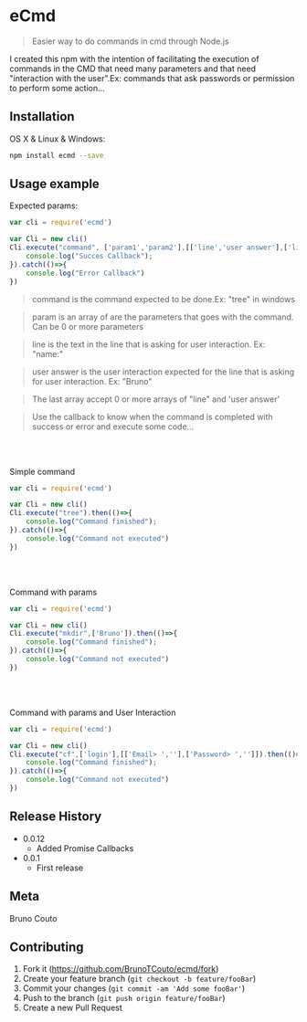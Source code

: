 # eCmd
> Easier way to do commands in cmd through Node.js

<!-- [![NPM Version][npm-image]][https://www.npmjs.com/package/ecmd]
[![Downloads Stats][npm-downloads]][https://www.npmjs.com/package/ecmd] -->

I created this npm with the intention of facilitating the execution of commands in the CMD that need many parameters and that need "interaction with the user".Ex: commands that ask passwords or permission to perform some action...

<!-- ![](header.png) -->

## Installation

OS X & Linux & Windows:

```sh
npm install ecmd --save
```

## Usage example

Expected params:
```js
var cli = require('ecmd')

var Cli = new cli()
Cli.execute("command", ['param1','param2'],[['line','user answer'],['line','user answer']]).then(()=>{
    console.log("Succes Callback");
}).catch(()=>{
    console.log("Error Callback")
})
```
>command is the command expected to be done.Ex: "tree" in windows

>param is an array of are the parameters that goes with the command. Can be 0 or more parameters

>line is the text in the line that is asking for user interaction. Ex: "name:"

>user answer is the user interaction expected for the line that is asking for user interaction. Ex: "Bruno"

>The last array accept 0 or more arrays of "line" and 'user answer'

>Use the callback to know when the command is completed with success or error and execute some code...

<br />
<br />

Simple command
```js
var cli = require('ecmd')

var Cli = new cli()
Cli.execute("tree").then(()=>{
    console.log("Command finished");
}).catch(()=>{
    console.log("Command not executed")
})
```

<br />
<br />

Command with params
```js
var cli = require('ecmd')

var Cli = new cli()
Cli.execute("mkdir",['Bruno']).then(()=>{
    console.log("Command finished");
}).catch(()=>{
    console.log("Command not executed")
})
```

<br />
<br />

Command with params and User Interaction
```js
var cli = require('ecmd')

var Cli = new cli()
Cli.execute("cf",['login'],[['Email> ',''],['Password> ','']]).then(()=>{
    console.log("Command finished");
}).catch(()=>{
    console.log("Command not executed")
})
```

<!-- ## Development setup

Describe how to install all development dependencies and how to run an automated test-suite of some kind. Potentially do this for multiple platforms.

```sh
make install
npm test
``` -->

## Release History

<!-- * 0.2.1
    * CHANGE: Update docs (module code remains unchanged)
* 0.2.0
    * CHANGE: Remove `setDefaultXYZ()`
    * ADD: Add `init()`
* 0.1.1
    * FIX: Crash when calling `baz()` (Thanks @GenerousContributorName!)
* 0.1.0
    * The first proper release
    * CHANGE: Rename `foo()` to `bar()` -->
* 0.0.12
    * Added Promise Callbacks
* 0.0.1
    * First release

## Meta

Bruno Couto

<!-- Distributed under the XYZ license. See ``LICENSE`` for more information.

[https://github.com/yourname/github-link](https://github.com/BrunoTCouto/ecmd) -->

## Contributing

1. Fork it (<https://github.com/BrunoTCouto/ecmd/fork>)
2. Create your feature branch (`git checkout -b feature/fooBar`)
3. Commit your changes (`git commit -am 'Add some fooBar'`)
4. Push to the branch (`git push origin feature/fooBar`)
5. Create a new Pull Request

<!-- Markdown link & img dfn's -->
[npm-image]: https://img.shields.io/npm/v/datadog-metrics.svg?style=flat-square
[npm-url]: https://npmjs.org/package/datadog-metrics
[npm-downloads]: https://img.shields.io/npm/dm/datadog-metrics.svg?style=flat-square
<!-- [wiki]: https://github.com/yourname/yourproject/wiki -->
